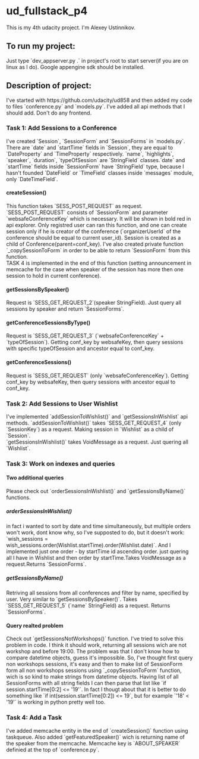 <h1> ud_fullstack_p4 </h1>
This is my 4th udacity project. I'm Alexey Ustinnikov.
<h2> To run my project:</h2>
Just type `dev_appserver.py .` in project's root to start server(if you are on linux as I do). Google appengine sdk should be installed.
<h2>Description of project:</h2>
I've started with https://github.com/udacity/ud858 and then added my code to files `conference.py` and `models.py`. I've added all api methods that I should add. Don't do any frontend.
<h3>Task 1: Add Sessions to a Conference</h3>
I've created `Session`, `SessionForm` and `SessionForms` in `models.py`. There are `date` and `startTime` fields in `Session`, they are equal to `DateProperty` and `TimeProperty` respectively. `name`, `highlights`, `speaker`, `duration`, `typeOfSession` are `StringField` classes.`date` and `startTime` fields inside `SessionForm` have `StringField` type, because I hasn't founded `DateField` or `TimeField` classes inside `messages`   module, only `DateTimeField`.<br>
<h4>createSession()</h4>
This function takes `SESS_POST_REQUEST` as request. `SESS_POST_REQUEST` consists of `SessionForm` and parameter `websafeConferenceKey` which is necessary. It will be shown in bold red in api explorer. Only registred user can ran this function, and one can create session only if he is creator of the conference (`organizerUserId` of the conference should be equal to current user_id). Session is created as a child of Conference(parent=conf_key).
I've also created private function `_copySessionToForm` in order to be able to return `SessionForm` from this function.<br>
TASK 4 is implemented in the end of this function (setting announcement in memcache for the case when speaker of the session has more then one session to hold in current conference).
<h4>getSessionsBySpeaker()</h4>
Request is `SESS_GET_REQUEST_2`(speaker StringField). Just query all sessions by speaker and return `SessionForms`.
<h4>getConferenceSessionsByType()</h4>
Request is `SESS_GET_REQUEST_3` (`websafeConferenceKey` + `typeOfSession`). Getting conf_key by websafeKey, then query sessions with specific typeOfSession and ancestor equal to conf_key.
<h4>getConferenceSessions()</h4>
Request is `SESS_GET_REQUEST` (only `websafeConferenceKey`). Getting conf_key by websafeKey, then query sessions with  ancestor equal to conf_key.
<h3>Task 2: Add Sessions to User Wishlist</h3>
I've implemented `addSessionToWishlist()` and `getSessionsInWishlist` api methods. 
`addSessionToWishlist()` takes `SESS_GET_REQUEST_4` (only `SessionKey`) as a request. Making session in `Wishlist` as a child of `Session`.<br>
`getSessionsInWishlist()` takes VoidMessage as a request. Just quering all `Wishlist`.
<h3>Task 3: Work on indexes and queries</h3>
<h4>Two additional queries</h4>
Please check out `orderSessionsInWishlist()` and `getSessionsByName()` functions.
<h5>orderSessionsInWishlist()</h5>
in fact i wanted to sort by date and time simultaneously, but multiple orders won't work, dont know why, so I've
supposted to do, but it doesn't work: `wish_sessions = wish_sessions.order(Wishlist.startTime).order(Wishlist.date)`. And I implemented just one order - by startTime id ascending order. just quering all I have in Wishlist and then order by startTime.Takes VoidMessage as a request.Returns `SessionForms`.
<h5>getSessionsByName()</h5>
Retriving all sessions from all conferences and filter by name, specified by user. Very similar to `getSessionsBySpeaker()`. Takes `SESS_GET_REQUEST_5` (`name` StringField) as a request. Returns `SessionForms`.
<h4>Query realted problem</h4>
Check out `getSessionsNotWorkshops()` function. I've tried to solve this problem in code. I think it should work, returning all sessions wich are not workshop and before 19:00. The problem was that I don't know how to compare datetime objects, guess it's impossible. So, I've thought first query non workshops sessions, it's easy and then to make list of SessionForm form all non workshops sessions using `_copySessionToForm` function, wich is so kind to make strings from datetime objects. Having list of all SessionForms with all string fields I can then parse that list like `if session.startTime[0:2] <= '19'`. In fact I thougt about that it is better to do something like `if int(session.startTime[0:2]) <= 19`, but for example `'18' < '19'` is working in python pretty well too.
<h3>Task 4: Add a Task</h3>
I've added memcache entity in the end of `createSession()` function using taskqueue. Also added `getFeaturedSpeaker()` wich is returning name of the speaker from the memcache. Memcache key is `ABOUT_SPEAKER` definied at the top of `conference.py`.
